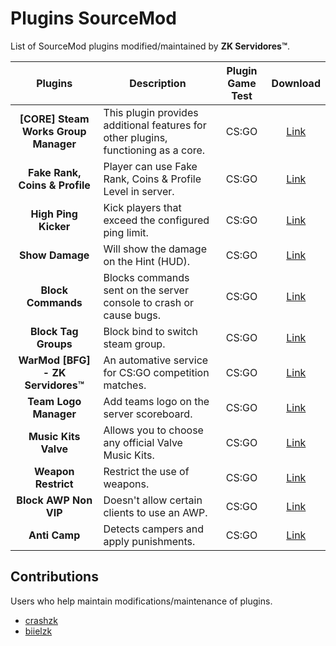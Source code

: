 # Plugins SourceMod
List of SourceMod plugins modified/maintained by **ZK Servidores™**.

**Plugins** | **Description** | **Plugin Game Test** | **Download** |
:--------: | -------- |  :--------: | :--------: |
**[CORE] Steam Works Group Manager** | This plugin provides additional features for other plugins, functioning as a core. | CS:GO | [Link](https://github.com/ZK-Servidores/SWGM) |
**Fake Rank, Coins & Profile** | Player can use Fake Rank, Coins & Profile Level in server. | CS:GO | [Link](https://github.com/ZK-Servidores/Fake-Rank-Coins-Profile) |
**High Ping Kicker** | Kick players that exceed the configured ping limit. | CS:GO | [Link](https://github.com/ZK-Servidores/High-Ping-Kicker) |
**Show Damage** | Will show the damage on the Hint (HUD). | CS:GO | [Link](https://github.com/ZK-Servidores/Show-Damage) |
**Block Commands** | Blocks commands sent on the server console to crash or cause bugs. | CS:GO | [Link](https://github.com/ZK-Servidores/Block-Commands) |
**Block Tag Groups** | Block bind to switch steam group. | CS:GO | [Link](https://github.com/ZK-Servidores/Block-Tag-Groups) |
**WarMod [BFG] - ZK Servidores™** | An automative service for CS:GO competition matches. | CS:GO | [Link](https://github.com/ZK-Servidores/WarMod-BFG-ZK-Servidores) |
**Team Logo Manager** | Add teams logo on the server scoreboard. | CS:GO | [Link](https://github.com/ZK-Servidores/CSGO-Team-Logo-Manager) |
**Music Kits Valve** | Allows you to choose any official Valve Music Kits. | CS:GO | [Link](https://github.com/rogeraabbccdd/Music-Kits) |
**Weapon Restrict** | Restrict the use of weapons. | CS:GO | [Link](https://github.com/ZK-Servidores/Weapon-Restrict) |
**Block AWP Non VIP** | Doesn't allow certain clients to use an AWP. | CS:GO | [Link](https://github.com/ZK-Servidores/Block-AWP-Non-VIP) |
**Anti Camp** | Detects campers and apply punishments. | CS:GO |[Link](https://github.com/ZK-Servidores/AntiCamp)

## Contributions
Users who help maintain modifications/maintenance of plugins.
- [crashzk](https://github.com/crashzk)
- [biielzk](https://github.com/biielzk)
